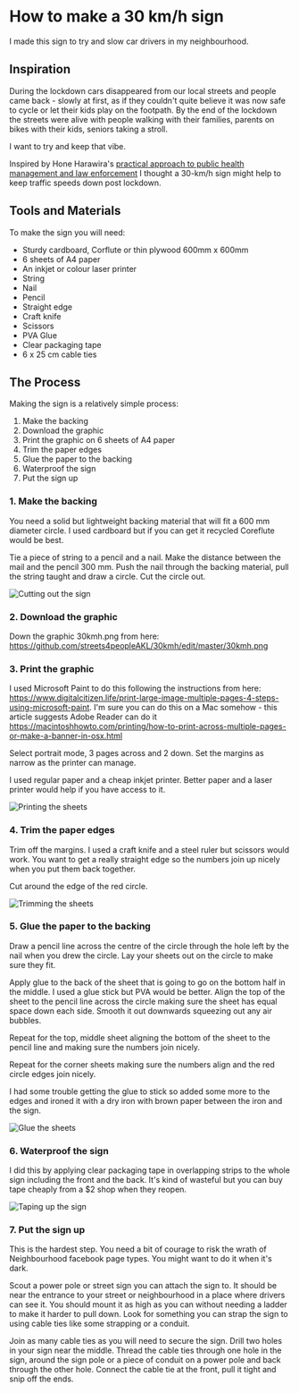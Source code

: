 # How to make a 30 km/h sign

I made this sign to try and slow car drivers in my neighbourhood. 

## Inspiration

During the lockdown cars disappeared from our local streets and people came back - slowly at first, as if they couldn't quite believe it was now safe to cycle or let their kids play on the footpath. By the end of the lockdown the streets were alive with people walking with their families, parents on bikes with their kids, seniors taking a stroll. 

I want to try and keep that vibe.

Inspired by Hone Harawira's [practical approach to public health management and law enforcement](https://www.stuff.co.nz/national/health/coronavirus/121036470/coronavirus-police-order-hone-harawiras-covid19-checkpoints-to-run-correctly) I thought a 30-km/h sign might help to keep traffic speeds down post lockdown.

## Tools and Materials
To make the sign you will need:
* Sturdy cardboard, Corflute or thin plywood 600mm x 600mm
* 6 sheets of A4 paper
* An inkjet or colour laser printer
* String
* Nail
* Pencil
* Straight edge
* Craft knife
* Scissors
* PVA Glue 
* Clear packaging tape
* 6 x 25 cm cable ties

## The Process
Making the sign is a relatively simple process:

1. Make the backing
2. Download the graphic
3. Print the graphic on 6 sheets of A4 paper
4. Trim the paper edges
5. Glue the paper to the backing
6. Waterproof the sign
7. Put the sign up 

### 1. Make the backing
You need a solid but lightweight backing material that will fit a 600 mm diameter circle. I used cardboard but if you can get it recycled Coreflute would be best.

Tie a piece of string to a pencil and a nail. Make the distance between the mail and the pencil 300 mm. Push the nail through the backing material, pull the string taught and draw a circle. Cut the circle out.

![Cutting out the sign](01-CutOutSign.jpg)

### 2. Download the graphic
Down the graphic 30kmh.png from here: https://github.com/streets4peopleAKL/30kmh/edit/master/30kmh.png

### 3. Print the graphic
I used Microsoft Paint to do this following the instructions from here: https://www.digitalcitizen.life/print-large-image-multiple-pages-4-steps-using-microsoft-paint. I'm sure you can do this on a Mac somehow - this article suggests Adobe Reader can do it https://macintoshhowto.com/printing/how-to-print-across-multiple-pages-or-make-a-banner-in-osx.html

Select portrait mode, 3 pages across and 2 down. Set the margins as narrow as the printer can manage.  

I used regular paper and a cheap inkjet printer. Better paper and a laser printer would help if you have access to it.

![Printing the sheets](02-PrintOutSheets.jpg)

### 4. Trim the paper edges
Trim off the margins. I used a craft knife and a steel ruler but scissors would work. You want to get a really straight edge so the numbers join up nicely when you put them back together.

Cut around the edge of the red circle.

![Trimming the sheets](04-TrimSheets.jpg)

### 5. Glue the paper to the backing
Draw a pencil line across the centre of the circle through the hole left by the nail when you drew the circle. Lay your sheets out on the circle to make sure they fit.

Apply glue to the back of the sheet that is going to go on the bottom half in the middle. I used a glue stick but PVA would be better. Align the top of the sheet to the pencil line across the circle making sure the sheet has equal space down each side. Smooth it out downwards squeezing out any air bubbles.

Repeat for the top, middle sheet aligning the bottom of the sheet to the pencil line and making sure the numbers join nicely.

Repeat for the corner sheets making sure the numbers align and the red circle edges join nicely.

I had some trouble getting the glue to stick so added some more to the edges and ironed it with a dry iron with brown paper between the iron and the sign.

![Glue the sheets](05-GlueSheets.jpg)

### 6. Waterproof the sign
I did this by applying clear packaging tape in overlapping strips to the whole sign including the front and the back. It's kind of wasteful but you can buy tape cheaply from a $2 shop when they reopen.

![Taping up the sign](06-TapeUpSign.jpg)

### 7. Put the sign up
This is the hardest step. You need a bit of courage to risk the wrath of Neighbourhood facebook page types. You might want to do it when it's dark.

Scout a power pole or street sign you can attach the sign to. It should be near the entrance to your street or neighbourhood in a place where drivers can see it. You should mount it as high as you can without needing a ladder to make it harder to pull down. Look for something you can strap the sign to using cable ties like some strapping or a conduit.

Join as many cable ties as you will need to secure the sign. Drill two holes in your sign near the middle. Thread the cable ties through one hole in the sign, around the sign pole or a piece of conduit on a power pole and back through the other hole. Connect the cable tie at the front, pull it tight and snip off the ends.

